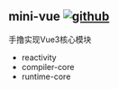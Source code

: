 ## mini-vue  [![github](https://img.shields.io/badge/Mingo-mini_vue-blue)](https://github.com/Mingo-233/mini-vue.git)


手撸实现Vue3核心模块

- reactivity
- compiler-core
- runtime-core